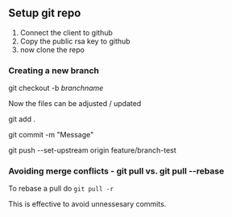 ## Setup git repo

1. Connect the client to github
2. Copy the public rsa key to github
3. now clone the repo


### Creating a new branch
git checkout -b _branchname_

Now the files can be adjusted / updated

git add .

git commit -m "Message"

git push --set-upstream origin feature/branch-test

### Avoiding merge conflicts - git pull vs. git pull --rebase

To rebase a pull do
``` git pull -r ```

This is effective to avoid unnessesary commits.

